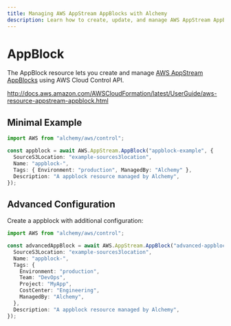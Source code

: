 ```yaml
---
title: Managing AWS AppStream AppBlocks with Alchemy
description: Learn how to create, update, and manage AWS AppStream AppBlocks using Alchemy Cloud Control.
---
```


# AppBlock

The AppBlock resource lets you create and manage [AWS AppStream AppBlocks](https://docs.aws.amazon.com/appstream/latest/userguide/) using AWS Cloud Control API.

http://docs.aws.amazon.com/AWSCloudFormation/latest/UserGuide/aws-resource-appstream-appblock.html

## Minimal Example

```ts
import AWS from "alchemy/aws/control";

const appblock = await AWS.AppStream.AppBlock("appblock-example", {
  SourceS3Location: "example-sources3location",
  Name: "appblock-",
  Tags: { Environment: "production", ManagedBy: "Alchemy" },
  Description: "A appblock resource managed by Alchemy",
});
```

## Advanced Configuration

Create a appblock with additional configuration:

```ts
import AWS from "alchemy/aws/control";

const advancedAppBlock = await AWS.AppStream.AppBlock("advanced-appblock", {
  SourceS3Location: "example-sources3location",
  Name: "appblock-",
  Tags: {
    Environment: "production",
    Team: "DevOps",
    Project: "MyApp",
    CostCenter: "Engineering",
    ManagedBy: "Alchemy",
  },
  Description: "A appblock resource managed by Alchemy",
});
```

